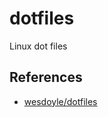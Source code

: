# dotfiles

Linux dot files

## References

- [wesdoyle/dotfiles](https://github.com/wesdoyle/dotfiles.git)
